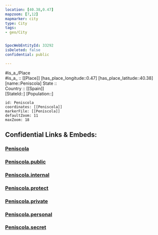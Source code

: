 ```yaml
---
location: [40.38,0.47] 
mapzoom: [7,12] 
mapmarker: city 
type: City
tags:
- geo/City


SpocWebEntityId: 33292
isDeleted: false
confidential: public

---
```

#is_a_/Place  
#is_a_ :: [[Place]] 
[has_place_longitude::0.47] 
[has_place_latitude::40.38] 
[name::Peniscola] 
State ::  
Country :: [[Spain]]  
[StateId::] 
[Population::] 



```leaflet
id: Peniscola
coordinates: [[Peniscola]] 
markerFile: [[Peniscola]] 
defaultZoom: 11 
maxZoom: 18
```


## Confidential Links & Embeds: 

### [Peniscola](/_Standards/Earth/Continent/Europe/Europe~South/Spain/City/Peniscola.md) 

### [Peniscola.public](/_public/Earth/Continent/Europe/Europe~South/Spain/City/Peniscola.public.md) 

### [Peniscola.internal](/_internal/Earth/Continent/Europe/Europe~South/Spain/City/Peniscola.internal.md) 

### [Peniscola.protect](/_protect/Earth/Continent/Europe/Europe~South/Spain/City/Peniscola.protect.md) 

### [Peniscola.private](/_private/Earth/Continent/Europe/Europe~South/Spain/City/Peniscola.private.md) 

### [Peniscola.personal](/_personal/Earth/Continent/Europe/Europe~South/Spain/City/Peniscola.personal.md) 

### [Peniscola.secret](/_secret/Earth/Continent/Europe/Europe~South/Spain/City/Peniscola.secret.md)

